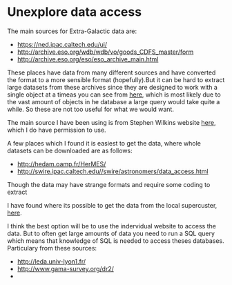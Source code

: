 # Unexplore data access

The main sources for Extra-Galactic data are:
 - https://ned.ipac.caltech.edu/ui/
 - http://archive.eso.org/wdb/wdb/vo/goods_CDFS_master/form
 - http://archive.eso.org/eso/eso_archive_main.html

These places have data from many different sources and have converted the format to a more sensible format (hopefully).But it can be hard to extract large datasets from these archives since they are designed to work with a single object at a timeas you can see from [here][NEDhelp], which is most likely due to the vast amount of objects in he database a large query would take quite a while. So these are not too useful for what we would want.

The main source I have been using is from Stephen Wilkins website [here][SWwebsite], which I do have permission to use.

A few places which I found it is easiest to get the data, where whole datasets can be downloaded are as follows:
 - http://hedam.oamp.fr/HerMES/
 - http://swire.ipac.caltech.edu//swire/astronomers/data_access.html
 
Though the data may have strange formats and require some coding to extract 

I have found where its possible to get the data from the local supercuster, [here][locsuper].

I think the best option will be to use the indervidual website to access the data. But to often get large amounts of data you need to run a SQL query which means that knowledge of SQL is needed to access theses databases. Particulary from these sources:
 - http://leda.univ-lyon1.fr/
 - http://www.gama-survey.org/dr2/
 - 
 

   [NEDhelp]:   <https://ned.ipac.caltech.edu/help/object_help.html>
   [SWwebsite]: <http://users.sussex.ac.uk/~sw376/KnownUniverse/universe.html>
   [locsuper]: <http://edd.ifa.hawaii.edu/>
